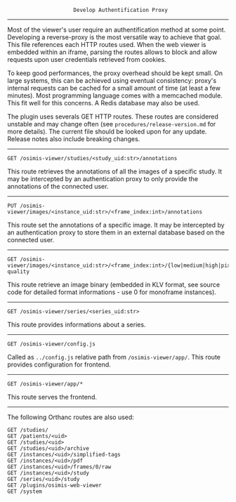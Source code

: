                          Develop Authentification Proxy
-------------------------------------------------------------------------------

Most of the viewer's user require an authentification method at some point.
Developing a reverse-proxy is the most versatile way to achieve that goal.
This file references each HTTP routes used. When the web viewer is embedded 
within an iframe, parsing the routes allows to block and allow requests upon
user credentials retrieved from cookies.

To keep good performances, the proxy overhead should be kept small. On large
systems, this can be achieved using eventual consistency: proxy's internal
requests can be cached for a small amount of time (at least a few minutes).
Most programming language comes with a memcached module. This fit well for
this concerns. A Redis database may also be used.

The plugin uses severals GET HTTP routes. These routes are considered unstable
and may change often (see `procedures/release-version.md` for more details).
The current file should be looked upon for any update. Release notes also 
include breaking changes.

----

```
GET /osimis-viewer/studies/<study_uid:str>/annotations
```

This route retrieves the annotations of all the images of a specific study. It may be intercepted by an authentication proxy to only provide the annotations of the connected user.

----

```
PUT /osimis-viewer/images/<instance_uid:str>/<frame_index:int>/annotations
```

This route set the annotations of a specific image. It may be intercepted by an authentication proxy to store them in an external database based on the connected user.

----

```
GET /osimis-viewer/images/<instance_uid:str>/<frame_index:int>/{low|medium|high|pixeldata}-quality
```

This route retrieve an image binary (embedded in KLV format, see source code
for detailed format informations - use 0 for monoframe instances).

----

```
GET /osimis-viewer/series/<series_uid:str>
```

This route provides informations about a series.

----

```
GET /osimis-viewer/config.js
```

Called as `../config.js` relative path from `/osimis-viewer/app/`.
This route provides configuration for frontend.

----

```
GET /osimis-viewer/app/*
```

This route serves the frontend.

----

The following Orthanc routes are also used:

```
GET /studies/
GET /patients/<uid>
GET /studies/<uid>
GET /studies/<uid>/archive
GET /instances/<uid>/simplified-tags
GET /instances/<uid>/pdf
GET /instances/<uid>/frames/0/raw
GET /instances/<uid>/study
GET /series/<uid>/study
GET /plugins/osimis-web-viewer
GET /system
```
